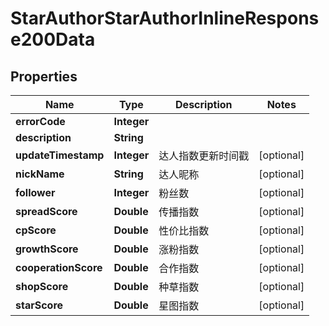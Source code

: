 # StarAuthorStarAuthorInlineResponse200Data

## Properties
Name | Type | Description | Notes
------------ | ------------- | ------------- | -------------
**errorCode** | **Integer** |  | 
**description** | **String** |  | 
**updateTimestamp** | **Integer** | 达人指数更新时间戳 |  [optional]
**nickName** | **String** | 达人昵称 |  [optional]
**follower** | **Integer** | 粉丝数 |  [optional]
**spreadScore** | **Double** | 传播指数 |  [optional]
**cpScore** | **Double** | 性价比指数 |  [optional]
**growthScore** | **Double** | 涨粉指数 |  [optional]
**cooperationScore** | **Double** | 合作指数 |  [optional]
**shopScore** | **Double** | 种草指数 |  [optional]
**starScore** | **Double** | 星图指数 |  [optional]
